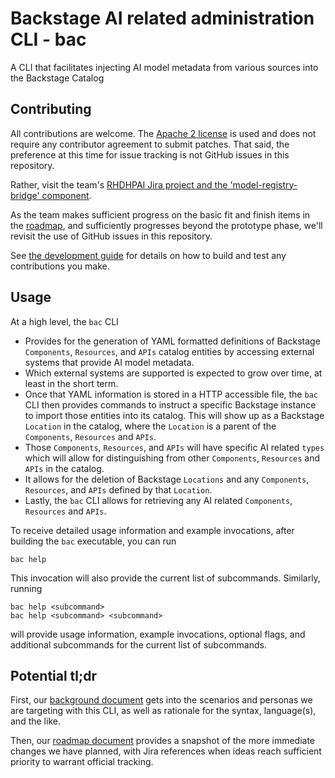 # Backstage AI related administration CLI - bac

A CLI that facilitates injecting AI model metadata from various sources into the Backstage Catalog

## Contributing

All contributions are welcome. The [Apache 2 license](http://www.apache.org/licenses/) is used and does not require any 
contributor agreement to submit patches. That said, the preference at this time for issue tracking is not GitHub issues
in this repository.  

Rather, visit the team's [RHDHPAI Jira project and the 'model-registry-bridge' component](https://issues.redhat.com/issues/?jql=project%20%3D%20RHDHPAI%20AND%20component%20%3D%20model-registry-bridge).

As the team makes sufficient progress on the basic fit and finish items in the [roadmap](docs/roadmap.md), and sufficiently
progresses beyond the prototype phase, we'll revisit the use of GitHub issues in this repository.

See [the development guide](docs/DEVELOPMENT.md) for details on how to build and test any contributions you make.

## Usage

At a high level, the `bac` CLI

- Provides for the generation of YAML formatted definitions of Backstage `Components`, `Resources`, and `APIs` catalog entities by accessing external systems that provide AI model metadata.
- Which external systems are supported is expected to grow over time, at least in the short term.
- Once that YAML information is stored in a HTTP accessible file, the `bac` CLI then provides commands to instruct a specific Backstage instance to import those entities into its catalog.  This will show up as a Backstage `Location` in the catalog, where the `Location` is a parent of the `Components`, `Resources` and `APIs`.
- Those `Components`, `Resources`, and `APIs` will have specific AI related `types` which will allow for distinguishing from other `Components`, `Resources` and `APIs` in the catalog.
- It allows for the deletion of Backstage `Locations` and any `Components`, `Resources`, and `APIs` defined by that `Location`.
- Lastly, the `bac` CLI allows for retrieving any AI related `Components`, `Resources` and `APIs`.

To receive detailed usage information and example invocations, after building the `bac` executable, you can run
```shell
bac help
```

This invocation will also provide the current list of subcommands.  Similarly, running 
```shell
bac help <subcommand>
bac help <subcommand> <subcommand>
```
will provide usage information, example invocations, optional flags, and additional subcommands for the current list of subcommands.

## Potential tl;dr

First, our [background document](docs/background.md) gets into the scenarios and personas we are targeting with this CLI,
as well as rationale for the syntax, language(s), and the like.

Then, our [roadmap document](docs/roadmap.md) provides a snapshot of the more immediate changes we have planned, with 
Jira references when ideas reach sufficient priority to warrant official tracking.
